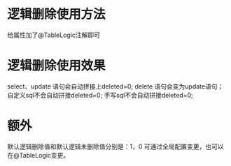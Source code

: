 # 逻辑删除使用方法
给属性加了@TableLogic注解即可
# 逻辑删除使用效果
select、update 语句会自动拼接上deleted=0;
delete 语句会变为update语句；
自定义sql不会自动拼接deleted=0;
手写sql不会自动拼接deleted=0;
# 额外
默认逻辑删除值和默认逻辑未删除值分别是：1，0
可通过全局配置变更，也可以在@TableLogic变更。


